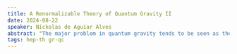 ```yaml
---
title: A Renormalizable Theory of Quantum Gravity II
date: 2024-08-22
speaker: Níckolas de Aguiar Alves
abstract: "The major problem in quantum gravity tends to be seen as the difficulty in obtaining an ultraviolet completion of general relativity. Pure general relativity is a non-renormalizable theory, and therefore loses its predictability on scales close to the Planck scale. Interestingly, however, adding quadratic terms in the curvatures to the action of gravity makes the theory perturbatively renormalizable, a fact known at least since the 1970s (and suspected since the 1960s). In this series of lectures, I intend to revisit general concepts of renormalization in curved spacetimes (in the case of both QFTCS and general relativity) and argue that quadratic terms are to be expected in a quantum theory of gravity. Having done so, I will discuss the advantages, disadvantages, and my criticisms of the quadratic gravity program."
tags: hep-th gr-qc
---
```

